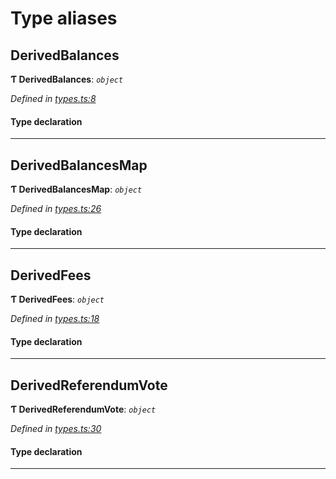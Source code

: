

# Type aliases

<a id="derivedbalances"></a>

##  DerivedBalances

**Ƭ DerivedBalances**: *`object`*

*Defined in [types.ts:8](https://github.com/polkadot-js/api/blob/4ee77dc/packages/api-derive/src/types.ts#L8)*

#### Type declaration

___
<a id="derivedbalancesmap"></a>

##  DerivedBalancesMap

**Ƭ DerivedBalancesMap**: *`object`*

*Defined in [types.ts:26](https://github.com/polkadot-js/api/blob/4ee77dc/packages/api-derive/src/types.ts#L26)*

#### Type declaration

[index: `string`]: [DerivedBalances](_types_.md#derivedbalances)

___
<a id="derivedfees"></a>

##  DerivedFees

**Ƭ DerivedFees**: *`object`*

*Defined in [types.ts:18](https://github.com/polkadot-js/api/blob/4ee77dc/packages/api-derive/src/types.ts#L18)*

#### Type declaration

___
<a id="derivedreferendumvote"></a>

##  DerivedReferendumVote

**Ƭ DerivedReferendumVote**: *`object`*

*Defined in [types.ts:30](https://github.com/polkadot-js/api/blob/4ee77dc/packages/api-derive/src/types.ts#L30)*

#### Type declaration

___

